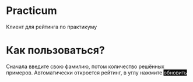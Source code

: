 # Practicum
Клиент для рейтинга по практикуму

<h1>Как пользоваться?</h1>
<p>Сначала введите свою фамилию, потом количество решённых примеров.
Автоматически откроется рейтинг, в углу нажмите <span style="background-color: black; color: white;">обновить</span></p>
